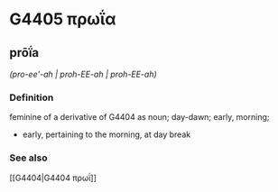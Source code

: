 # G4405 πρωΐα

## prōḯa

_(pro-ee'-ah | proh-EE-ah | proh-EE-ah)_

### Definition

feminine of a derivative of G4404 as noun; day-dawn; early, morning; 

- early, pertaining to the morning, at day break

### See also

[[G4404|G4404 πρωΐ]]
